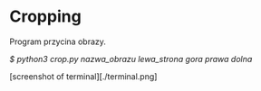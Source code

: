 # Cropping

Program przycina obrazy.

*$ python3 crop.py nazwa_obrazu lewa_strona gora prawa dolna*

[screenshot of terminal][./terminal.png]
